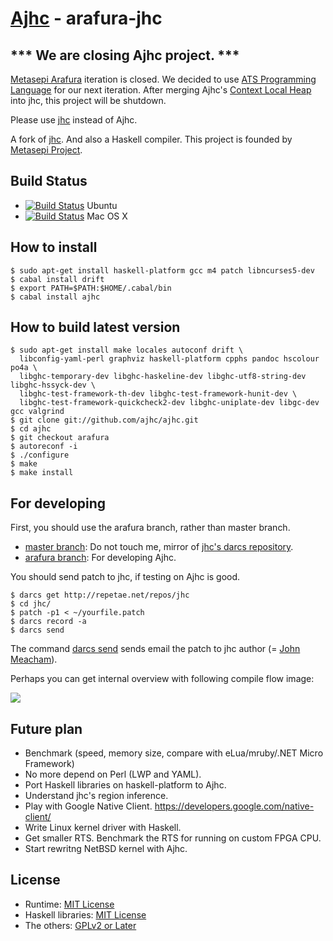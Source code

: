# [Ajhc](http://ajhc.metasepi.org/) - arafura-jhc

## *** We are closing Ajhc project. ***

[Metasepi Arafura](http://metasepi.org/en/posts/2013-01-09-design_arafura.html) iteration is closed.
We decided to use [ATS Programming Language](http://www.ats-lang.org/") for our next iteration.
After merging Ajhc's [Context Local Heap](http://metasepi.org/doc/metasepi-icfp2014.pdf) into jhc,
this project will be shutdown.

Please use [jhc](http://repetae.net/computer/jhc/) instead of Ajhc.

A fork of [jhc](http://repetae.net/computer/jhc/).
And also a Haskell compiler. 
This project is founded by [Metasepi Project](http://metasepi.org/).

## Build Status

* [![Build Status](https://travis-ci.org/ajhc/ajhc.png?branch=arafura)](https://travis-ci.org/ajhc/ajhc) Ubuntu
* [![Build Status](https://travis-ci.org/ajhc/ajhc.png?branch=arafura-ci4osx)](https://travis-ci.org/ajhc/ajhc) Mac OS X

## How to install

    $ sudo apt-get install haskell-platform gcc m4 patch libncurses5-dev
    $ cabal install drift
    $ export PATH=$PATH:$HOME/.cabal/bin
    $ cabal install ajhc

## How to build latest version

    $ sudo apt-get install make locales autoconf drift \
      libconfig-yaml-perl graphviz haskell-platform cpphs pandoc hscolour po4a \
      libghc-temporary-dev libghc-haskeline-dev libghc-utf8-string-dev libghc-hssyck-dev \
      libghc-test-framework-th-dev libghc-test-framework-hunit-dev \
      libghc-test-framework-quickcheck2-dev libghc-uniplate-dev libgc-dev gcc valgrind
    $ git clone git://github.com/ajhc/ajhc.git
    $ cd ajhc
    $ git checkout arafura
    $ autoreconf -i
    $ ./configure
    $ make
    $ make install

## For developing

First, you should use the arafura branch, rather than master branch.

* [master branch](https://github.com/ajhc/ajhc/tree/master): Do not touch me, mirror of [jhc's darcs repository](http://repetae.net/dw/darcsweb.cgi?r=jhc).
* [arafura branch](https://github.com/ajhc/ajhc/tree/arafura): For developing Ajhc.

You should send patch to jhc, if testing on Ajhc is good.

    $ darcs get http://repetae.net/repos/jhc
    $ cd jhc/
    $ patch -p1 < ~/yourfile.patch
    $ darcs record -a
    $ darcs send

The command [darcs send](http://darcs.net/Using/Send) sends email the patch to
jhc author (= [John Meacham](http://repetae.net/)).

Perhaps you can get internal overview with following compile flow image:

![](https://raw.github.com/ajhc/ajhc/arafura/docs/jhc_compile_flow.png)

## Future plan

* Benchmark (speed, memory size, compare with eLua/mruby/.NET Micro Framework)
* No more depend on Perl (LWP and YAML).
* Port Haskell libraries on haskell-platform to Ajhc.
* Understand jhc's region inference.
* Play with Google Native Client. https://developers.google.com/native-client/
* Write Linux kernel driver with Haskell.
* Get smaller RTS. Benchmark the RTS for running on custom FPGA CPU.
* Start rewritng NetBSD kernel with Ajhc.

## License

* Runtime: [MIT License](https://github.com/ajhc/ajhc/blob/master/rts/LICENSE)
* Haskell libraries: [MIT License](https://github.com/ajhc/ajhc/blob/master/lib/LICENSE)
* The others: [GPLv2 or Later](https://github.com/ajhc/ajhc/blob/arafura/COPYING)
